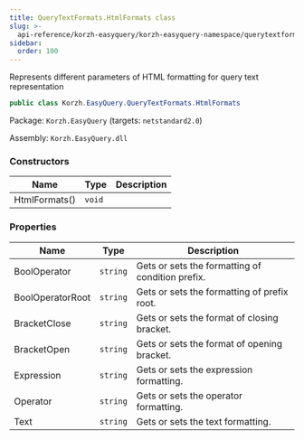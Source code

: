 ```yaml
---
title: QueryTextFormats.HtmlFormats class
slug: >-
  api-reference/korzh-easyquery/korzh-easyquery-namespace/querytextformats-htmlformats-class
sidebar:
  order: 100
---
```


Represents different parameters of HTML formatting for query text representation
```csharp
public class Korzh.EasyQuery.QueryTextFormats.HtmlFormats

```
Package: `Korzh.EasyQuery` (targets: `netstandard2.0`)

Assembly: `Korzh.EasyQuery.dll`

### Constructors

| Name | Type | Description | 
| --- | --- | --- | 
| HtmlFormats() | `void` |  | 


### Properties

| Name | Type | Description | 
| --- | --- | --- | 
| BoolOperator | `string` | Gets or sets the formatting of condition prefix. | 
| BoolOperatorRoot | `string` | Gets or sets the formatting of prefix root. | 
| BracketClose | `string` | Gets or sets the format of closing bracket. | 
| BracketOpen | `string` | Gets or sets the format of opening bracket. | 
| Expression | `string` | Gets or sets the expression formatting. | 
| Operator | `string` | Gets or sets the operator formatting. | 
| Text | `string` | Gets or sets the text formatting. |
